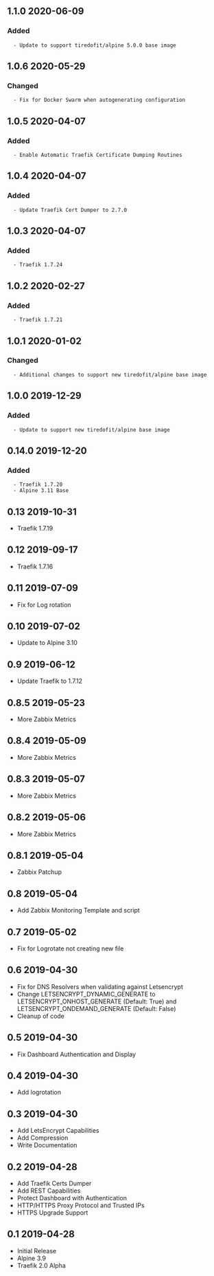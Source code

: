 ## 1.1.0 2020-06-09 <dave at tiredofit dot ca>

   ### Added
      - Update to support tiredofit/alpine 5.0.0 base image


## 1.0.6 2020-05-29 <dave at tiredofit dot ca>

   ### Changed
      - Fix for Docker Swarm when autogenerating configuration


## 1.0.5 2020-04-07 <dave at tiredofit dot ca>

   ### Added
      - Enable Automatic Traefik Certificate Dumping Routines


## 1.0.4 2020-04-07 <dave at tiredofit dot ca>

   ### Added
      - Update Traefik Cert Dumper to 2.7.0


## 1.0.3 2020-04-07 <dave at tiredofit dot ca>

   ### Added
      - Traefik 1.7.24


## 1.0.2 2020-02-27 <dave at tiredofit dot ca>

   ### Added
      - Traefik 1.7.21


## 1.0.1 2020-01-02 <dave at tiredofit dot ca>

   ### Changed
      - Additional changes to support new tiredofit/alpine base image


## 1.0.0 2019-12-29 <dave at tiredofit dot ca>

   ### Added
      - Update to support new tiredofit/alpine base image


## 0.14.0 2019-12-20 <dave at tiredofit dot ca>

   ### Added
      - Traefik 1.7.20
      - Alpine 3.11 Base


## 0.13 2019-10-31 <dave at tiredofit dot ca>

* Traefik 1.7.19

## 0.12 2019-09-17 <dave at tiredofit dot ca>

* Traefik 1.7.16

## 0.11 2019-07-09 <dave at tiredofit dot ca>

* Fix for Log rotation

## 0.10 2019-07-02 <dave at tiredofit dot ca>

* Update to Alpine 3.10

## 0.9 2019-06-12 <dave at tiredofit dot ca>

* Update Traefik to 1.7.12

## 0.8.5 2019-05-23 <dave at tiredofit dot ca>

* More Zabbix Metrics

## 0.8.4 2019-05-09 <dave at tiredofit dot ca>

* More Zabbix Metrics

## 0.8.3 2019-05-07 <dave at tiredofit dot ca>

* More Zabbix Metrics

## 0.8.2 2019-05-06 <dave at tiredofit dot ca>

* More Zabbix Metrics

## 0.8.1 2019-05-04 <dave at tiredofit dot ca>

* Zabbix Patchup

## 0.8 2019-05-04 <dave at tiredofit dot ca>

* Add Zabbix Monitoring Template and script

## 0.7 2019-05-02 <dave at tiredofit dot ca>

* Fix for Logrotate not creating new file

## 0.6 2019-04-30 <dave at tiredofit dot ca>

* Fix for DNS Resolvers when validating against Letsencrypt
* Change LETSENCRYPT_DYNAMIC_GENERATE to LETSENCRYPT_ONHOST_GENERATE (Default: True) and LETSENCRYPT_ONDEMAND_GENERATE (Default: False)
* Cleanup of code

## 0.5 2019-04-30 <dave at tiredofit dot ca>

* Fix Dashboard Authentication and Display

## 0.4 2019-04-30 <dave at tiredofit dot ca>

* Add logrotation

## 0.3 2019-04-30 <dave at tiredofit dot ca>

* Add LetsEncrypt Capabilities
* Add Compression
* Write Documentation

## 0.2 2019-04-28 <dave at tiredofit dot ca>

* Add Traefik Certs Dumper
* Add REST Capabilities
* Protect Dashboard with Authentication
* HTTP/HTTPS Proxy Protocol and Trusted IPs
* HTTPS Upgrade Support

## 0.1 2019-04-28 <dave at tiredofit dot ca>

* Initial Release
* Alpine 3.9
* Traefik 2.0 Alpha
